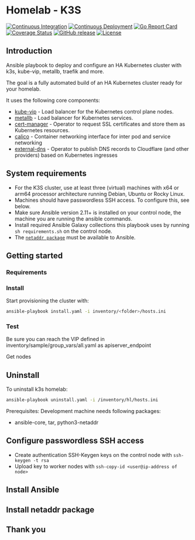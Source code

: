# Homelab - K3S

[![Continuous Integration](https://github.com/zerotouchdeployment/homelab-k3s/workflows/Continuous%20Integration/badge.svg)](https://github.com/zerotouchdeployment/homelab-k3s/actions?query=workflow%3A%22Continuous+Integration%22)
[![Continuous Deployment](https://github.com/zerotouchdeployment/homelab-k3s/workflows/Continuous%20Deployment/badge.svg)](https://github.com/zerotouchdeployment/homelab-k3s/actions?query=workflow%3A%22Continuous+Deployment%22)
[![Go Report Card](https://goreportcard.com/badge/github.com/zerotouchdeployment/homelab-k3s)](https://goreportcard.com/report/github.com/zerotouchdeployment/homelab-k3s)
[![Coverage Status](https://codecov.io/github/zerotouchdeployment/homelab-k3s/coverage.svg?branch=master)](https://codecov.io/github/zerotouchdeployment/homelab-k3s?branch=master)
[![GitHub release](https://img.shields.io/github/release/zerotouchdeployment/homelab-k3s.svg)](https://github.com/zerotouchdeployment/homelab-k3s/releases/latest)
[![License](https://img.shields.io/badge/License-Apache%202.0-blue.svg)](https://github.com/zerotouchdeployment/homelab-k3s/blob/master/LICENSE)

## Introduction

Ansible playbook to deploy and configure an HA Kubernetes cluster with k3s, kube-vip, metallb, traefik and more.

The goal is a fully automated build of an HA Kubernetes cluster ready for your homelab.

It uses the following core components:
- [kube-vip](https://kube-vip.io/) - Load balancer for the Kubernetes control plane nodes.
- [metallb](https://metallb.universe.tf/) - Load balancer for Kubernetes services.
- [cert-manager](https://cert-manager.io/) - Operator to request SSL certificates and store them as Kubernetes resources.
- [calico](https://www.tigera.io/project-calico/) - Container networking interface for inter pod and service networking
- [external-dns](https://github.com/kubernetes-sigs/external-dns) - Operator to publish DNS records to Cloudflare (and other providers) based on Kubernetes ingresses



## System requirements
- For the K3S cluster, use at least three (virtual) machines with x64 or arm64 processor architecture running Debian, Ubuntu or Rocky Linux.
- Machines should have passwordless SSH access. To configure this, see below.
- Make sure Ansible version 2.11+ is installed on your control node, the machine you are running the ansible commands. 
- Install required Ansible Galaxy collections this playbook uses by running `sh requirements.sh` on the control node.
- The [`netaddr package`](https://pypi.org/project/netaddr/) must be available to Ansible. 



## Getting started


### Requirements


### Install
Start provisioning the cluster with:
```bash
ansible-playbook install.yaml -i inventory/<folder>/hosts.ini
```

### Test
Be sure you can reach the VIP defined in inventory/sample/group_vars/all.yaml as apiserver_endpoint


Get nodes




## Uninstall
To uninstall k3s homelab:
```bash
ansible-playbook uninstall.yaml -i /inventory/hl/hosts.ini
```



Prerequisites:
Development machine needs following packages:
- ansible-core, tar, python3-netaddr




## Configure passwordless SSH access
- Create authentication SSH-Keygen keys on the control node with `ssh-keygen -t rsa`
- Upload key to worker nodes with `ssh-copy-id <user@ip-address of node>`

## Install Ansible


## Install netaddr package



## Thank you


